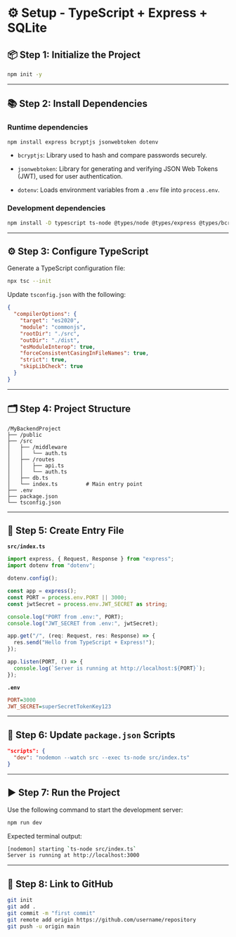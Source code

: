 # ⚙️ Setup - TypeScript + Express + SQLite

## 📦 Step 1: Initialize the Project

```bash
npm init -y
```

---

## 📚 Step 2: Install Dependencies

### Runtime dependencies

```bash
npm install express bcryptjs jsonwebtoken dotenv
```

- `bcryptjs`: Library used to hash and compare passwords securely.

- `jsonwebtoken`: Library for generating and verifying JSON Web Tokens (JWT), used for user authentication.

- `dotenv`: Loads environment variables from a `.env` file into `process.env`.

### Development dependencies

```bash
npm install -D typescript ts-node @types/node @types/express @types/bcryptjs @types/jsonwebtoken @types/dotenv nodemon
```

---

## ⚙️ Step 3: Configure TypeScript

Generate a TypeScript configuration file:

```bash
npx tsc --init
```

Update `tsconfig.json` with the following:

```json
{
  "compilerOptions": {
    "target": "es2020",
    "module": "commonjs",
    "rootDir": "./src",
    "outDir": "./dist",
    "esModuleInterop": true,
    "forceConsistentCasingInFileNames": true,
    "strict": true,
    "skipLibCheck": true
  }
}
```

---

## 🗂️ Step 4: Project Structure

```text
/MyBackendProject
├── /public
├── /src
│   ├── /middleware
│   │   └── auth.ts
│   ├── /routes
│   │   ├── api.ts
│   │   └── auth.ts
│   ├── db.ts
│   └── index.ts         # Main entry point
├── .env
├── package.json
└── tsconfig.json
```

---

## 🧠 Step 5: Create Entry File

**`src/index.ts`**

```ts
import express, { Request, Response } from "express";
import dotenv from "dotenv";

dotenv.config();

const app = express();
const PORT = process.env.PORT || 3000;
const jwtSecret = process.env.JWT_SECRET as string;

console.log("PORT from .env:", PORT);
console.log("JWT_SECRET from .env:", jwtSecret);

app.get("/", (req: Request, res: Response) => {
  res.send("Hello from TypeScript + Express!");
});

app.listen(PORT, () => {
  console.log(`Server is running at http://localhost:${PORT}`);
});
```

**`.env`**

```ini
PORT=3000
JWT_SECRET=superSecretTokenKey123
```

---

## 📝 Step 6: Update `package.json` Scripts

```json
"scripts": {
  "dev": "nodemon --watch src --exec ts-node src/index.ts"
}
```

---

## ▶️ Step 7: Run the Project

Use the following command to start the development server:

```bash
npm run dev
```

Expected terminal output:

```bash
[nodemon] starting `ts-node src/index.ts`
Server is running at http://localhost:3000
```

---

## 🔗 Step 8: Link to GitHub

```bash
git init
git add .
git commit -m "first commit"
git remote add origin https://github.com/username/repository
git push -u origin main
```
